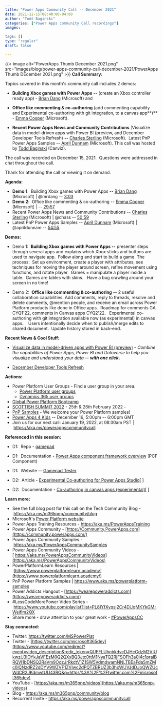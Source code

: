 ```yaml
---
title: "Power Apps Community Call -- December 2021"
date: 2021-12-15T08:40:00-04:00
author: "Todd Baginski"
categories: ["Power Apps community Call recordings"]
images:

tags: []
type: "regular"
draft: false

---
```


{{< image alt="PowerApps Thumb December 2021.png" src="images/blog/power-apps-community-call-december-2021/PowerApps Thumb DEcember 2021.png" >}}
**Call Summary:**

Topics covered in this month's community call includes 2 demos:
 
- **Building Xbox games with Power Apps** -- (create an Xbox controller
ready app) - [Brian Dang](http://twitter.com/mrdang) (Microsoft) and

- **Office like commenting & co-authoring** (add commenting capability and
Experimental co-authoring with git integration, to a canvas app**)** -
[Emma Cooper](https://www.linkedin.com/in/emmamcooper) (Microsoft).

- **Recent Power Apps News and Community Contributions** (Visualize data
in model-driven apps with Power BI (preview, and December Developer
Tools Refresh) **--** [Charles Sterling](http://twitter.com/chass)
(Microsoft).  Latest PnP Power Apps Samples -- [April
Dunnam](http://twitter.com/aprildunnam) (Microsoft). This call was
hosted by [Todd Baginski](http://twitter.com/toddbaginski) (Canviz). 

The
call was recorded on December 15, 2021.  Questions were addressed in
chat throughout the call. 

Thank for attending the call or viewing it on
demand. 

**Agenda:**  

-   **Demo 1**:  Building Xbox games with Power Apps -- [Brian
    Dang](http://twitter.com/mrdang) (Microsoft) \| \@mrdang --
    [3:03](https://youtu.be/KUCW242CV18?t=183)
-   **Demo 2**:  Office like commenting & co-authoring -- [Emma
    Cooper](https://www.linkedin.com/in/emmamcooper) (Microsoft) \| --
    [29:57](https://youtu.be/KUCW242CV18?t=1797)
-   Recent Power Apps News and Community Contributions -- [Charles
    Sterling](http://twitter.com/chass) (Microsoft) \| \@chass --
    [50:59](https://youtu.be/KUCW242CV18?t=3059)
-   Latest PnP Power Apps Samples -- [April
    Dunnam](http://twitter.com/aprildunnam) (Microsoft) \| \@aprildunnam
    -- [54:55](https://youtu.be/KUCW242CV18?t=3295)

**Demos:**

-   Demo 1:  **Building Xbox games with Power Apps --** presenter steps
    through several apps and explains which Xbox sticks and buttons are
    used to navigate app.  Follow along and start to build a game. The
    process:  Set up environment, create a player with attributes, see
    techniques for moving the player around screen, refine movement
    using functions, and rotate player.  Games = manipulate a player
    inside a table.  Games are tables with skins.   Have a bug crawling
    around your screen in no time!

-   Demo 2:  **Office like commenting & co-authoring** -- 2 useful
    collaboration capabilities. Add comments, reply to threads, resolve
    and delete comments, \@mention people, and receive an email across
    Power Platform products like done in Office apps.  Roadmap for
    comments GA CYQ1'22, comments in Canvas apps CYQ2'22.   Experimental
    co-authoring with git integration available now (as experimental) in
    canvas apps.    Users intentionally decide when to publish/merge
    edits to shared document.  Update history stored in back-end. 

**Recent News & Cool Stuff:**

-   [Visualize data in model-driven apps with Power BI
    (preview)](https://powerapps.microsoft.com/en-us/blog/visualize-data-in-model-driven-apps-with-power-bi-preview/) -
    *Combine the capabilities of Power Apps, Power BI and Dataverse to
    help you visualize and understand your data -- **with one click.***

-   [December Developer Tools
    Refresh](https://powerapps.microsoft.com/en-us/blog/power-platform-developer-tools-november-refresh/) 


**Actions:**

-   Power Platform User Groups - Find a user group in your area. 
    -   [Power Platform user groups](https://powerusers.microsoft.com/)
    -   [Dynamics 365 user
        groups](https://community.dynamics.com/usergroup/)  
-   [Global Power Platform
    Bootcamp](https://www.powerplatformbootcamp.com/)  
-   [SCOTTISH SUMMIT 2022](https://scottishsummit.com/) - 25th & 26th
    February 2022 -
-   [PnP Samples](https://aka.ms/powerplatform-samples) - We welcome
    your Power Platform samples!
-   [Power Apps 4 Kids](https://www.powerapps4kids.com/) -- December 16,
    5:00pm -- 6:00pm GMT    
-   Join us for our next call: January 19, 2022, at 08:00am PST
    \| <https://aka.ms/powerappscommunitycall>

**Referenced in this session:**

-   D1:  Repo - [gamepad](https://github.com/johnnliu/gamepad) 

-   D1:  Documentation - [Power Apps component framework
    overview](https://docs.microsoft.com/powerapps/developer/component-framework/overview)
    (PCF Component) 

-   D1:  Website -- [Gamepad Tester](https://gamepad-tester.com/) 

-   D2:  Article - [Experimental Co-authoring for Power Apps
    Studio](https://powerapps.microsoft.com/blog/experimental-co-authoring-for-power-apps-studio/)[ ]

-   D2:  Documentation - [Co-authoring in canvas apps
    (experimental)](https://docs.microsoft.com/powerapps/maker/canvas-apps/git-version-control)[ ]

**Learn more:**  

-   See the full blog post for this call on the Tech Community Blog
    - <https://aka.ms/m365pnp/community/blog>
-   Microsoft's [Power Platform
    website](https://powerplatform.microsoft.com/)
-   Power Apps Training Resources - <https://aka.ms/PowerAppsTraining>
-   Power Apps Community
    - [https://Community.PowerApps.com](https://community.powerapps.com/)
-   Power Apps Community Samples
    - <https://aka.ms/PowerAppsCommunitySamples>
-   Power Apps Community Videos
    -[ https://aka.ms/PowerAppsCommunityVideos](https://aka.ms/PowerAppsCommunityVideos)
-   PowerPlatformLearn Resources
    \| [https://www.powerplatformlearn.academy](https://www.powerplatformlearn.academy/)
-   PnP Power Platform Samples
    \| <https://www.aks.ms/powerplatform-samples>
-   Power Addicts Hangout
    - [https://wearepoweraddicts.com](https://wearepoweraddicts.com/)
-   #LessCodeMorePower Video Series
    - <https://www.youtube.com/playlist?list=PL8IYfXypsj2Cr4DUqMKYkGM-Wejfim2QX>
-   Share more - draw attention to your great work
    - [#PowerAppsCC](https://twitter.com/hashtag/PowerAppsCC?src=hashtag_click)


**Stay connected:**

-   Twitter: <https://twitter.com/MSPowerPlat>
-   Twitter
    - [https://twitter.com/microsoft365dev](https://www.youtube.com/redirect?event=video_description&redir_token=QUFFLUhqbkdvcDJHcGdzM2VIUkwzU3lOYkJaVFEzM0Q2QXxBQ3Jtc0ttM1NyaTQ2RjFSOFh3a0l4c1pralBRQVI1bDNSQ2RaVm9OdzJrRkdtV1Z1SW5VdmdwamNNLTBEaFdaSmZMc0lQNzdRZ2dDYV9WZVF1ZVIwc2dPQTZBRUZ3b3hoWUVJdDJoQWZUcWdCR2JKdmwtUU43RQ&q=https%3A%2F%2Ftwitter.com%2Fmicrosoft365dev)​
-   YouTube
    - [https://aka.ms/m365pnp/videos](https://aka.ms/m365pnp-videos)​
-   Blog - <https://aka.ms/m365pnp/community/blog>
-   Recurrent Invite - <https://aka.ms/powerappscommunitycall>
